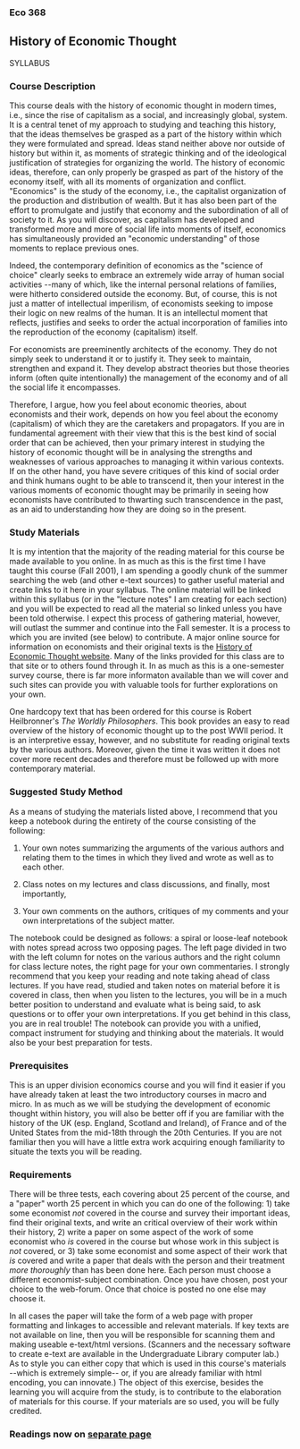 ### Eco 368

## History of Economic Thought  
SYLLABUS

### Course Description

This course deals with the history of economic thought in modern times, i.e.,
since the rise of capitalism as a social, and increasingly global, system. It
is a central tenet of my approach to studying and teaching this history, that
the ideas themselves be grasped as a part of the history within which they
were formulated and spread. Ideas stand neither above nor outside of history
but within it, as moments of strategic thinking and of the ideological
justification of strategies for organizing the world. The history of economic
ideas, therefore, can only properly be grasped as part of the history of the
economy itself, with all its moments of organization and conflict. "Economics"
is the study of the economy, i.e., the capitalist organization of the
production and distribution of wealth. But it has also been part of the effort
to promulgate and justify that economy and the subordination of all of society
to it. As you will discover, as capitalism has developed and transformed more
and more of social life into moments of itself, economics has simultaneously
provided an "economic understanding" of those moments to replace previous
ones.

Indeed, the contemporary definition of economics as the "science of choice"
clearly seeks to embrace an extremely wide array of human social activities
--many of which, like the internal personal relations of families, were
hitherto considered outside the economy. But, of course, this is not just a
matter of intellectual imperilism, of economists seeking to impose their logic
on new realms of the human. It is an intellectul moment that reflects,
justifies and seeks to order the actual incorporation of families into the
reproduction of the economy (capitalism) itself.

For economists are preeminently architects of the economy. They do not simply
seek to understand it or to justify it. They seek to maintain, strengthen and
expand it. They develop abstract theories but those theories inform (often
quite intentionally) the management of the economy and of all the social life
it encompasses.

Therefore, I argue, how you feel about economic theories, about economists and
their work, depends on how you feel about the economy (capitalism) of which
they are the caretakers and propagators. If you are in fundamental agreement
with their view that this is the best kind of social order that can be
achieved, then your primary interest in studying the history of economic
thought will be in analysing the strengths and weaknesses of various
approaches to managing it within various contexts. If on the other hand, you
have severe critiques of this kind of social order and think humans ought to
be able to transcend it, then your interest in the various moments of economic
thought may be primarily in seeing how economists have contributed to
thwarting such transcendence in the past, as an aid to understanding how they
are doing so in the present.

### Study Materials

It is my intention that the majority of the reading material for this course
be made available to you online. In as much as this is the first time I have
taught this course (Fall 2001), I am spending a goodly chunk of the summer
searching the web (and other e-text sources) to gather useful material and
create links to it here in your syllabus. The online material will be linked
within this syllabus (or in the "lecture notes" I am creating for each
section) and you will be expected to read all the material so linked unless
you have been told otherwise. I expect this process of gathering material,
however, will outlast the summer and continue into the Fall semester. It is a
process to which you are invited (see below) to contribute. A major online
source for information on economists and their original texts is the [ History
of Economic Thought website](http://cepa.newschool.edu/het/home.htm). Many of
the links provided for this class are to that site or to others found through
it. In as much as this is a one-semester survey course, there is far more
informaton available than we will cover and such sites can provide you with
valuable tools for further explorations on your own.

One hardcopy text that has been ordered for this course is Robert
Heilbronner's _The Worldly Philosophers_. This book provides an easy to read
overview of the history of economic thought up to the post WWII period. It is
an interpretive essay, however, and no substitute for reading original texts
by the various authors. Moreover, given the time it was written it does not
cover more recent decades and therefore must be followed up with more
contemporary material.

### Suggested Study Method

As a means of studying the materials listed above, I recommend that you keep a
notebook during the entirety of the course consisting of the following:

1) Your own notes summarizing the arguments of the various authors and
relating them to the times in which they lived and wrote as well as to each
other.

2) Class notes on my lectures and class discussions, and finally, most
importantly,

3) Your own comments on the authors, critiques of my comments and your own
interpretations of the subject matter.

The notebook could be designed as follows: a spiral or loose-leaf notebook
with notes spread across two opposing pages. The left page divided in two with
the left column for notes on the various authors and the right column for
class lecture notes, the right page for your own commentaries. I strongly
recommend that you keep your reading and note taking ahead of class lectures.
If you have read, studied and taken notes on material before it is covered in
class, then when you listen to the lectures, you will be in a much better
position to understand and evaluate what is being said, to ask questions or to
offer your own interpretations. If you get behind in this class, you are in
real trouble! The notebook can provide you with a unified, compact instrument
for studying and thinking about the materials. It would also be your best
preparation for tests.

### Prerequisites

This is an upper division economics course and you will find it easier if you
have already taken at least the two introductory courses in macro and micro.
In as much as we will be studying the development of economic thought within
history, you will also be better off if you are familiar with the history of
the UK (esp. England, Scotland and Ireland), of France and of the United
States from the mid-18th through the 20th Centuries. If you are not familiar
then you will have a little extra work acquiring enough familiarity to situate
the texts you will be reading.

### Requirements

There will be three tests, each covering about 25 percent of the course, and a
"paper" worth 25 percent in which you can do one of the following: 1) take
some economist _not_ covered in the course and survey their important ideas,
find their original texts, and write an critical overview of their work within
their history, 2) write a paper on some aspect of the work of some economist
who _is_ covered in the course but whose work in this subject is _not_
covered, or 3) take some economist and some aspect of their work that _is_
covered and write a paper that deals with the person and their treatment _more
thoroughly_ than has been done here. Each person must choose a different
economist-subject combination. Once you have chosen, post your choice to the
web-forum. Once that choice is posted no one else may choose it.

In all cases the paper will take the form of a web page with proper formatting
and linkages to accessible and relevant materials. If key texts are not
available on line, then you will be responsible for scanning them and making
useable e-text/html versions. (Scanners and the necessary software to create
e-text are available in the Undergraduate Library computer lab.) As to style
you can either copy that which is used in this course's materials --which is
extremely simple-- or, if you are already familiar with html encoding, you can
innovate.) The object of this exercise, besides the learning you will acquire
from the study, is to contribute to the elaboration of materials for this
course. If your materials are so used, you will be fully credited.

### Readings now on [separate page](368readings.html)

